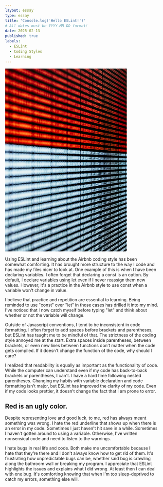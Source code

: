 ```yaml
---
layout: essay
type: essay
title: "Console.log('Hello ESLint!')"
# All dates must be YYYY-MM-DD format!
date: 2025-02-13
published: true
labels:
  - ESLint
  - Coding Styles
  - Learning
---
```


<img width="400px" class="rounded float-end pe-4" src="../img/redwhitecode.jpg">

Using ESLint and learning about the Airbnb coding style has been somewhat comforting. It has brought more structure to the way I code and has made my files nicer to look at. One example of this is when I have been declaring variables. I often forget that declaring a const is an option. By default, I declare variables using let even if I never reassign them new values. However, it's a practice in the Airbnb style to use const when a variable won't change in value. 

I believe that practice and repetition are essential to learning. Being reminded to use "const" over "let" in those cases has drilled it into my mind. I've noticed that I now catch myself before typing "let" and think about whether or not the variable will change. 

Outside of Javascript conventions, I tend to be inconsistent in code formatting. I often forget to add spaces before brackets and parentheses, but ESLint has taught me to be mindful of that. The strictness of the coding style annoyed me at the start. Extra spaces inside parentheses, between brackets, or even new lines between functions don't matter when the code gets compiled. If it doesn't change the function of the code, why should I care? 

I realized that readability is equally as important as the functionality of code. While the computer can understand even if my code has back-to-back brackets or parentheses, I can't. I have a hard time following nested parentheses. Changing my habits with variable declaration and code formatting isn't major, but ESLint has improved the clarity of my code. Even if my code looks prettier, it doesn't change the fact that I am prone to error. 

## Red is an ugly color. 
Despite representing love and good luck, to me, red has always meant something was wrong. I hate the red underline that shows up when there is an error in my code. Sometimes I just haven't hit save in a while. Sometimes I haven't gotten around to using a variable. Otherwise, I've written nonsensical code and need to listen to the warnings. 

I hate bugs in real life and code. Both make me uncomfortable because I hate that they're there and I don't always know how to get rid of them.  It's frustrating how unpredictable bugs can be, whether said bug is crawling along the bathroom wall or breaking my program. I appreciate that ESLint highlights the issues and explains what I did wrong. At least then I can deal with one bug. It's comforting knowing that when I'm too sleep-deprived to catch my errors, something else will. 
